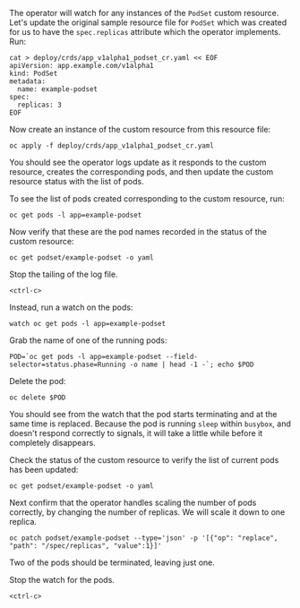 The operator will watch for any instances of the `PodSet` custom resource. Let's update the original sample resource file for `PodSet` which was created for us to have the `spec.replicas` attribute which the operator implements. Run:

```execute
cat > deploy/crds/app_v1alpha1_podset_cr.yaml << EOF
apiVersion: app.example.com/v1alpha1
kind: PodSet
metadata:
  name: example-podset
spec:
  replicas: 3
EOF
```

Now create an instance of the custom resource from this resource file:

```execute
oc apply -f deploy/crds/app_v1alpha1_podset_cr.yaml
```

You should see the operator logs update as it responds to the custom resource, creates the corresponding pods, and then update the custom resource status with the list of pods.

To see the list of pods created corresponding to the custom resource, run:

```execute
oc get pods -l app=example-podset
```

Now verify that these are the pod names recorded in the status of the custom resource:

```execute
oc get podset/example-podset -o yaml
```

Stop the tailing of the log file.

```execute-2
<ctrl-c>
```

Instead, run a watch on the pods:

```execute-2
watch oc get pods -l app=example-podset
```

Grab the name of one of the running pods:

```execute
POD=`oc get pods -l app=example-podset --field-selector=status.phase=Running -o name | head -1 -`; echo $POD
```

Delete the pod:

```execute
oc delete $POD
```

You should see from the watch that the pod starts terminating and at the same time is replaced. Because the pod is running `sleep` within `busybox`, and doesn't respond correctly to signals, it will take a little while before it completely disappears.

Check the status of the custom resource to verify the list of current pods has been updated:

```execute
oc get podset/example-podset -o yaml
```

Next confirm that the operator handles scaling the number of pods correctly, by changing the number of replicas. We will scale it down to one replica.

```execute
oc patch podset/example-podset --type='json' -p '[{"op": "replace", "path": "/spec/replicas", "value":1}]'
```

Two of the pods should be terminated, leaving just one.

Stop the watch for the pods.

```execute-2
<ctrl-c>
```
